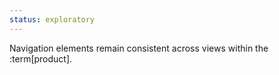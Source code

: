 ```yaml
---
status: exploratory
---
```


Navigation elements remain consistent across views within the :term[product].
